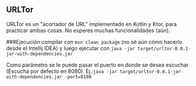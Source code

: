 ## URLTor
URLTor es un "acortador de URL" implementado en Kotlin y Ktor, para practicar ambas cosas.
No esperes muchas funcionalidades (aún).

###Ejecución
compilar con `mvn clean package` (no sé aún cómo hacerlo desde el Intellij IDEA) y luego
ejecutar con `java -jar target/urltor-0.0.1-jar-with-dependencies.jar`

Como parámetro se le puede pasar el puerto en donde se desea escuchar (Escucha por defecto en
8080). Ej.:`java -jar target/urltor-0.0.1-jar-with-dependencies.jar -port=8180`
 